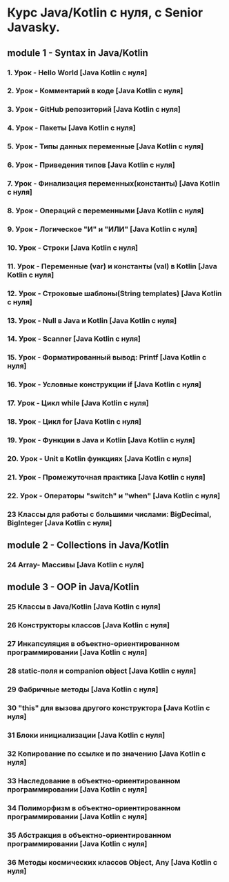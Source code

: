 # Курс Java/Kotlin с нуля, с Senior Javasky.

## module 1 - Syntax in Java/Kotlin
### 1. Урок - Hello World [Java Kotlin с нуля]
### 2. Урок - Комментарий в коде [Java Kotlin с нуля]
### 3. Урок - GitHub репозиторий [Java Kotlin с нуля]
### 4. Урок - Пакеты [Java Kotlin с нуля]
### 5. Урок - Типы данных переменные [Java Kotlin с нуля]
### 6. Урок - Приведения типов [Java Kotlin с нуля]
### 7. Урок - Финализация переменных(константы) [Java Kotlin с нуля]
### 8. Урок - Операций с переменными [Java Kotlin с нуля]
### 9. Урок - Логическое "И" и "ИЛИ" [Java Kotlin с нуля]
### 10. Урок - Строки [Java Kotlin с нуля]
### 11. Урок - Переменные (var) и константы (val) в Kotlin [Java Kotlin с нуля]
### 12. Урок - Строковые шаблоны(String templates) [Java Kotlin с нуля]
### 13. Урок - Null в Java и Kotlin [Java Kotlin с нуля]
### 14. Урок - Scanner [Java Kotlin с нуля]
### 15. Урок - Форматированный вывод: Printf [Java Kotlin с нуля]
### 16. Урок - Условные конструкции if [Java Kotlin с нуля]
### 17. Урок - Цикл while [Java Kotlin с нуля]
### 18. Урок - Цикл for [Java Kotlin с нуля]
### 19. Урок - Функции в Java и Kotlin [Java Kotlin с нуля]
### 20. Урок - Unit в Kotlin функциях [Java Kotlin с нуля]
### 21. Урок - Промежуточная практика [Java Kotlin с нуля]
### 22. Урок - Операторы "switch" и "when" [Java Kotlin с нуля]
### 23 Классы для работы с большими числами: BigDecimal, BigInteger [Java Kotlin с нуля]

## module 2 - Collections in Java/Kotlin
### 24 Array- Массивы [Java Kotlin с нуля]

## module 3 - OOP in Java/Kotlin
### 25 Классы в Java/Kotlin [Java Kotlin с нуля]
### 26 Конструкторы классов [Java Kotlin с нуля]
### 27 Инкапсуляция в объектно-ориентированном программировании [Java Kotlin с нуля]
### 28 static-поля и companion object [Java Kotlin с нуля]
### 29 Фабричные методы [Java Kotlin с нуля]
### 30 "this" для вызова другого конструктора [Java Kotlin с нуля]
### 31 Блоки инициализации [Java Kotlin с нуля]
### 32 Копирование по ссылке и по значению [Java Kotlin с нуля]
### 33 Наследование в объектно-ориентированном программировании [Java Kotlin с нуля]
### 34 Полиморфизм в объектно-ориентированном программировании [Java Kotlin с нуля]
### 35 Абстракция в объектно-ориентированном программировании [Java Kotlin с нуля]
### 36 Методы космических классов Object, Any [Java Kotlin с нуля]